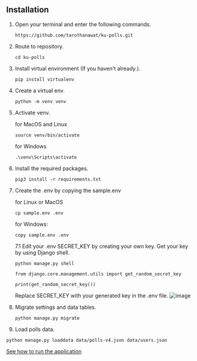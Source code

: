 ## Installation

1. Open your terminal and enter the following commands.
   ```
   https://github.com/tarothanawat/ku-polls.git
   ```
2. Route to repository.
   ```
   cd ku-polls
   ```

3. Install virtual environment (If you haven't already.).
   ```
   pip install virtualenv
   ```
4. Create a virtual env.
   ```
   python -m venv venv
   ```
5. Activate venv.
   
   for MacOS and Linux
   ```
   source venv/bin/activate
   ```
   for Windows
   ```
   .\venv\Scripts\activate
   ```
6. Install the required packages.
   ```
   pip3 install -r requirements.txt
   ```
7. Create the .env by copying the sample.env

   for Linux or MacOS
   ```
   cp sample.env .env
   ```
   for Windows:
   ```
   copy sample.env .env
   ```
   7.1 Edit your .env SECRET_KEY by creating your own key.
   Get your key by using Django shell.
   ```
   python manage.py shell
   ```
   ```
   from django.core.management.utils import get_random_secret_key
   ```
   ```
   print(get_random_secret_key())
   ```
   Replace SECRET_KEY with your generated key in the .env file.
   ![image](https://github.com/user-attachments/assets/3058a042-155c-4c47-95f0-7b90b824fa55)

   
   
9. Migrate settings and data tables.
   ```
   python manage.py migrate
   ```
10. Load polls data.
   ```
   python manage.py loaddata data/polls-v4.json data/users.json
   ```
[See how to run the application](Readme.md#Running-the-Application)
